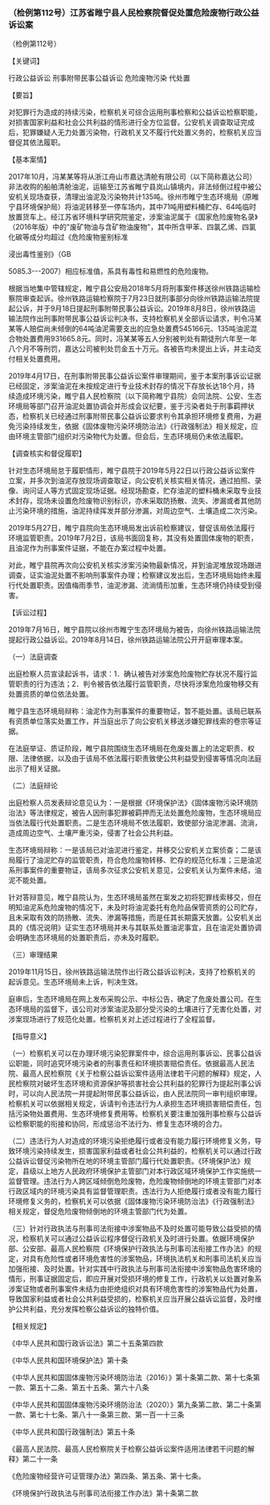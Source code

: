 ### （检例第112号）江苏省睢宁县人民检察院督促处置危险废物行政公益诉讼案
（检例第112号）

【关键词】

行政公益诉讼 刑事附带民事公益诉讼 危险废物污染 代处置

【要旨】

对犯罪行为造成的持续污染，检察机关可综合运用刑事检察和公益诉讼检察职能，对损害国家利益和社会公共利益的情形进行全方位监督。公安机关调查取证完成后，犯罪嫌疑人无力处置污染物，行政机关又不履行代处置义务的，检察机关应当督促其依法履职。

【基本案情】

2017年10月，冯某某等将从浙江舟山市嘉达清舱有限公司（以下简称嘉达公司）非法收购的船舶清舱油泥，运输至江苏省睢宁县岚山镇境内，非法倾倒过程中被公安机关现场查获，清理出油泥及污染物共计135吨。徐州市睢宁生态环境局（原睢宁县环境保护局）将油泥转移至一停车场内，其中71吨用塑料桶贮存、64吨临时放置货车上。经江苏省环境科学研究院鉴定，涉案油泥属于《国家危险废物名录》（2016年版）中的"废矿物油与含矿物油废物"，其中所含甲苯、四氯乙烯、四氯化碳等成分均超过《危险废物鉴别标准

浸出毒性鉴别》（GB

5085.3---2007）相应标准值，系具有毒性和易燃性的危险废物。

根据当地集中管辖规定，睢宁县公安局2018年5月将刑事案件移送徐州铁路运输检察院审查起诉。徐州铁路运输检察院于7月23日就刑事部分向徐州铁路运输法院提起公诉，并于9月18日提起刑事附带民事公益诉讼。2019年8月8日，徐州铁路运输法院作出刑事附带民事公益诉讼判决书，支持检察机关全部诉讼请求，判令冯某某等人赔偿尚未倾倒的64吨油泥需要支出的应急处置费545166元、135吨油泥混合物处置费用931665.8元。同时，冯某某等五人分别被判处有期徒刑六年至一年八个月不等刑罚，嘉达公司被判处罚金五十万元。各被告均未提出上诉，并主动支付相关处置费用。

2019年4月17日，在刑事附带民事公益诉讼案件审理期间，鉴于本案刑事诉讼证据已经固定，涉案油泥在未按规定进行专业技术封存的情况下存放长达18个月，持续造成环境污染，睢宁县人民检察院（以下简称睢宁县院）会同法院、公安、生态环境局等部门召开油泥处置协调会并形成会议纪要，鉴于污染者处于刑事羁押状态，检察机关已经通过刑事附带民事公益诉讼要求判令其承担环境修复费用，为避免污染持续发生，依据《固体废物污染环境防治法》《行政强制法》相关规定，应由环境主管部门组织对污染物代为处置。但会后，生态环境局仍未依法履职。

【调查核实和督促履职】

针对生态环境局怠于履职情形，睢宁县院于2019年5月22日以行政公益诉讼案件立案，并多次到油泥存放现场调查取证，向公安机关核实相关情况，通过拍照、录像、询问证人等方式固定现场证据。经现场勘查，贮存油泥的塑料桶未采取专业技术封存，现场未设置危险废物识别标识，亦未采取防扬散、流失、渗漏或者其他防止污染环境的措施，油泥持续挥发并部分渗漏，对周边空气、土壤造成二次污染。

2019年5月27日，睢宁县院向生态环境局发出诉前检察建议，督促该局依法履行环境监管职责。2019年7月2日，该局书面回复称，其没有处置固体废物的职责，且油泥作为刑事案件证据，不能在办案过程中处置。

对此，睢宁县院再次向公安机关核实涉案污染物最新情况，并到油泥堆放现场跟进调查，证实油泥处置不影响刑事案件办理；检察建议发出后，生态环境局始终未履行代处置职责。因值梅雨季节，油泥渗漏、流淌情形加重，生态环境仍持续受到侵害。

【诉讼过程】

2019年7月16日，睢宁县院以徐州市睢宁生态环境局为被告，向徐州铁路运输法院提起行政公益诉讼。2019年8月14日，徐州铁路运输法院公开开庭审理本案。

（一）法庭调查

出庭检察人员宣读起诉书，请求：1．确认被告对涉案危险废物贮存状况不履行监管职责的行为违法；2．判令被告依法履行监管职责，尽快将涉案危险废物移交有处置资质的单位依法处置。

睢宁县生态环境局辩称：油泥作为刑事案件的重要物证，暂不能处置。该局已联系有资质单位落实处置工作，并当庭出示了向公安机关移送涉嫌犯罪线索的卷宗等证据。

在法庭举证、质证阶段，睢宁县院围绕生态环境局在危废处置上的法定职责、权限、法律依据，以及由于该局不依法履行职责致使公共利益受到侵害等情况向法庭出示了相关证据。

（二）法庭辩论

出庭检察人员发表辩论意见认为：一是根据《环境保护法》《固体废物污染环境防治法》等法律规定，被告人因刑事犯罪被羁押而无法处置危险废物，生态环境局应当依法履行代处置职责。二是生态环境局不依法履职，致使部分油泥渗漏、流淌，造成周边空气、土壤严重污染，侵害了社会公共利益。

生态环境局辩称：一是该局已对油泥进行鉴定，并移交公安机关立案侦查；二是该局履行了油泥贮存的监管职责，符合危险废物转移、贮存的规范化标准；三是油泥系刑事案件的重要物证，该局多次征求公安机关意见，公安机关认为案件未结，油泥不能处置。

针对答辩意见，睢宁县院认为，生态环境局虽然在案发之初将犯罪线索移交，但在明知油泥系危险废物的情况下，未及时将油泥委托有危险品保管资质的公司贮存，且未采取有效的防扬散、流失、渗漏等措施，而是任其长期露天放置。公安机关出具的《情况说明》证实生态环境局并未与其联系处置油泥事宜，且在油泥处置协调会明确生态环境局的处置职责后，亦未及时履职。

（三）审理结果

2019年11月15日，徐州铁路运输法院作出行政公益诉讼判决，支持了检察机关的起诉意见。生态环境局未上诉，判决生效。

庭审后，生态环境局在网上发布采购公示、中标公告，确定了危废处置公司。在生态环境局的监督下，该公司对涉案油泥及部分受污染的土壤进行了无害化处置，对涉案现场进行了规范化处置。检察机关对上述过程进行了全程监督。

【指导意义】

（一）检察机关可以在办理环境污染犯罪案件中，综合运用刑事诉讼、民事公益诉讼职能，同时追究环境污染者的刑事责任和环境损害赔偿责任。依据最高人民法院、最高人民检察院《关于检察公益诉讼案件适用法律若干问题的解释》规定，人民检察院对破坏生态环境和资源保护等损害社会公共利益的犯罪行为提起刑事公诉时，可以向人民法院一并提起附带民事公益诉讼，由人民法院同一审判组织审理。检察机关可以依据相关规定，诉请判令违法行为人承担生态环境损害赔偿责任，包括污染物处置费用、生态环境修复费用等。检察机关要注重加强刑事检察与公益诉讼检察职能的衔接和协同，形成惩治不法行为、修复生态环境的合力。

（二）违法行为人对造成的环境污染拒绝履行或者没有能力履行环境修复义务，导致环境污染持续发生，损害国家利益或者社会公共利益的，检察机关可以通过行政公益诉讼督促污染物所在地的环境主管部门履行代处置职责。《环境保护法》规定，县级以上地方人民政府环境保护主管部门对本行政区域环境保护工作实施统一监督管理。违法行为人跨区域倾倒危险废物，危险废物倾倒地的环境主管部门对本行政区域内的环境污染具有监督管理职责。违法行为人拒绝履行或者没有能力履行环境修复义务的，检察机关可以依据《固体废物污染环境防治法》《行政强制法》相关规定，督促危险废物倾倒地的环境主管部门代为处置。

（三）针对行政执法与刑事司法衔接中涉案物品不及时处置可能导致公益受损的情况，检察机关可以通过公益诉讼程序督促行政机关及时进行处置。依据环境保护部、公安部、最高人民检察院《环境保护行政执法与刑事司法衔接工作办法》的规定，对具有危险性或者环境危害性的涉案物品，环境执法机关和刑事司法机关应当加强衔接、及时处置。针对实践中行政执法与刑事司法衔接中涉案物品危害环境的情形，刑事证据固定后，即应开展对受损环境的修复工作，行政机关以处置对象系涉案证物或者刑事案件未结为由拒绝组织对具有环境危害性的涉案物品代为处置，导致国家利益或者社会公共利益受损的，检察机关应当开展公益诉讼监督，及时维护公共利益，充分发挥检察公益诉讼的独特价值。

【相关规定】

《中华人民共和国行政诉讼法》第二十五条第四款

《中华人民共和国环境保护法》第十条

《中华人民共和国固体废物污染环境防治法（2016）》第十条第二款、第十七条第一款、第五十二条、第五十五条、第六十八条

《中华人民共和国固体废物污染环境防治法（2020）》第九条第二款、第二十条第一款、第七十七条、第八十一条第三款、第一百一十三条

《中华人民共和国行政强制法》第五十条

《最高人民法院、最高人民检察院关于检察公益诉讼案件适用法律若干问题的解释》第二十一条

《危险废物经营许可证管理办法》第四条、第五条、第十七条。

《环境保护行政执法与刑事司法衔接工作办法》第十条第二款
